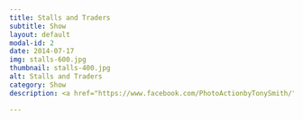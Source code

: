 ```yaml
---
title: Stalls and Traders
subtitle: Show
layout: default
modal-id: 2
date: 2014-07-17
img: stalls-600.jpg
thumbnail: stalls-400.jpg
alt: Stalls and Traders
category: Show
description: <a href="https://www.facebook.com/PhotoActionbyTonySmith/" target="_blank">Photo Credit Tony Smith</a><p>There is a large selection of stalls and traders, more details will be available closer to the time. If you are interested in having a stand please contact us.</p>

---
```

